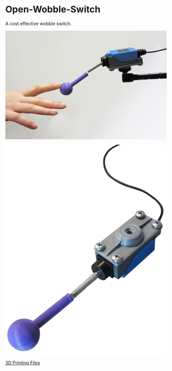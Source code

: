 # Open-Wobble-Switch
A cost effective wobble switch.

![Photo of a hand activating an Open Wobble Switch](Photos/Open-Wobble-Switch2.jpg)

![Photo of an Open Wobble Switch](Photos/Open-Wobble-Switch.jpg)

[3D Printing Files](Build_Files/3D_Printings)
